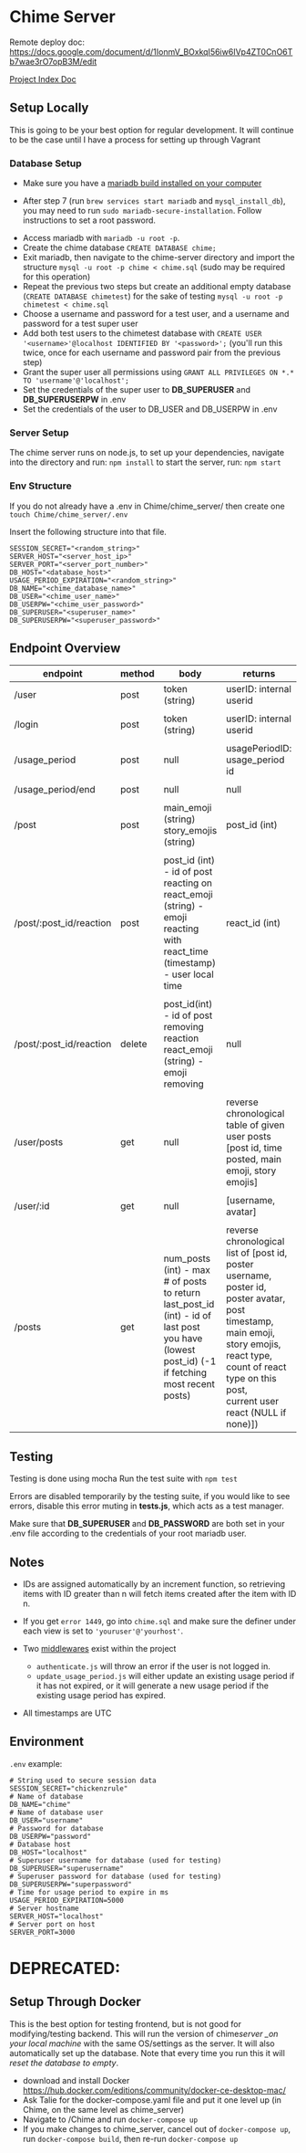# Chime Server

Remote deploy doc: https://docs.google.com/document/d/1IonmV_BOxkqI56iw6IVp4ZT0CnO6Tb7wae3rO7opB3M/edit

[Project Index Doc](https://docs.google.com/document/d/1WC8eKnYijWmRO7eOeEbbEBjopqHpNJqIbNR4QR5AiE0/edit?usp=sharing)

## Setup Locally

This is going to be your best option for regular development. It will continue to be the case until I have a process for setting up through Vagrant

### Database Setup

-   Make sure you have a [mariadb build installed on your computer](https://mariadb.com/resources/blog/installing-mariadb-10-1-16-on-mac-os-x-with-homebrew/)

*   After step 7 (run `brew services start mariadb` and `mysql_install_db`), you may need to run `sudo mariadb-secure-installation`. Follow instructions to set a root password.

-   Access mariadb with `mariadb -u root -p`.
-   Create the chime database `CREATE DATABASE chime;`
-   Exit mariadb, then navigate to the chime-server directory and import the structure `mysql -u root -p chime < chime.sql` (sudo may be required for this operation)
-   Repeat the previous two steps but create an additional empty database (`CREATE DATABASE chimetest`) for the sake of testing `mysql -u root -p chimetest < chime.sql`
-   Choose a username and password for a test user, and a username and password for a test super user
-   Add both test users to the chimetest database with `CREATE USER '<username>'@localhost IDENTIFIED BY '<password>';` (you'll run this twice, once for each username and password pair from the previous step)
-   Grant the super user all permissions using `GRANT ALL PRIVILEGES ON *.* TO 'username'@'localhost';`
-   Set the credentials of the super user to **DB_SUPERUSER** and **DB_SUPERUSERPW** in .env
-   Set the credentials of the user to DB_USER and DB_USERPW in .env

### Server Setup

The chime server runs on node.js, to set up your dependencies, navigate into the directory and run: `npm install`
to start the server, run: `npm start`

### Env Structure

If you do not already have a .env in Chime/chime_server/ then create one `touch Chime/chime_server/.env`

Insert the following structure into that file.

```
SESSION_SECRET="<random_string>"
SERVER_HOST="<server_host_ip>"
SERVER_PORT="<server_port_number>"
DB_HOST="<database_host>"
USAGE_PERIOD_EXPIRATION="<random_string>"
DB_NAME="<chime_database_name>"
DB_USER="<chime_user_name>"
DB_USERPW="<chime_user_password>"
DB_SUPERUSER="<superuser_name>"
DB_SUPERUSERPW="<superuser_password>"
```

## Endpoint Overview

| endpoint                | method | body                                                                                                                                            | returns                                                                                                                                                                                                              |
| ----------------------- | ------ | ----------------------------------------------------------------------------------------------------------------------------------------------- | -------------------------------------------------------------------------------------------------------------------------------------------------------------------------------------------------------------------- |
| /user                   | post   | token (string)                                                                                                                                  | userID: internal userid                                                                                                                                                                                              |
|                         |        |                                                                                                                                                 |
| /login                  | post   | token (string)                                                                                                                                  | userID: internal userid                                                                                                                                                                                              |
|                         |        |                                                                                                                                                 |
| /usage_period           | post   | null                                                                                                                                            | usagePeriodID: usage_period id                                                                                                                                                                                       |
|                         |        |                                                                                                                                                 |
| /usage_period/end       | post   | null                                                                                                                                            | null                                                                                                                                                                                                                 |
|                         |        |                                                                                                                                                 |
| /post                   | post   | main_emoji (string)<br>story_emojis (string)                                                                                                    | post_id (int)                                                                                                                                                                                                        |
|                         |        |                                                                                                                                                 |
| /post/:post_id/reaction | post   | post_id (int) - id of post reacting on<br>react_emoji (string) - emoji reacting with<br>react_time (timestamp) - user local time                | react_id (int)                                                                                                                                                                                                       |
|                         |        |                                                                                                                                                 |
| /post/:post_id/reaction | delete | post_id(int) - id of post removing reaction<br>react_emoji (string) - emoji removing                                                            | null                                                                                                                                                                                                                 |
|                         |        |                                                                                                                                                 |
| /user/posts             | get    | null                                                                                                                                            | reverse chronological table of given user posts<br>[post id, time posted, main emoji, story emojis]                                                                                                                  |
|                         |        |                                                                                                                                                 |
| /user/:id               | get    | null                                                                                                                                            | [username, avatar]                                                                                                                                                                                                   |
|                         |        |                                                                                                                                                 |
| /posts                  | get    | num_posts (int) - max # of posts to return<br>last_post_id (int) - id of last post you have (lowest post_id) (-1 if fetching most recent posts) | reverse chronological list of [post id, poster username, poster id, poster avatar, post timestamp, main emoji,<br>story emojis, react type, count of react type on this post,<br>current user react (NULL if none)]) |

## Testing

Testing is done using mocha
Run the test suite with `npm test`

Errors are disabled temporarily by the testing suite, if you would like to see errors, disable this error muting in **tests.js**, which acts as a test manager.

Make sure that **DB_SUPERUSER** and **DB_PASSWORD** are both set in your .env file according to the credentials of your root mariadb user.

## Notes

-   IDs are assigned automatically by an increment function, so retrieving items with ID greater than n will fetch items created after the item with ID n.

-   If you get `error 1449`, go into `chime.sql` and make sure the definer under each view is set to `'youruser'@'yourhost'`.

-   Two [middlewares](https://expressjs.com/en/guide/using-middleware.html) exist within the project

    -   `authenticate.js` will throw an error if the user is not logged in.
    -   `update_usage_period.js` will either update an existing usage period if it has not expired, or it will generate
        a new usage period if the existing usage period has expired.

-   All timestamps are UTC

## Environment

`.env` example:

```
# String used to secure session data
SESSION_SECRET="chickenzrule"
# Name of database
DB_NAME="chime"
# Name of database user
DB_USER="username"
# Password for database
DB_USERPW="password"
# Database host
DB_HOST="localhost"
# Superuser username for database (used for testing)
DB_SUPERUSER="superusername"
# Superuser password for database (used for testing)
DB_SUPERUSERPW="superpassword"
# Time for usage period to expire in ms
USAGE_PERIOD_EXPIRATION=5000
# Server hostname
SERVER_HOST="localhost"
# Server port on host
SERVER_PORT=3000
```

# DEPRECATED:

## Setup Through Docker

This is the best option for testing frontend, but is not good for modifying/testing backend. This will run the version of chime*server \_on your local machine* with the same OS/settings as the server. It will also automatically set up the database. Note that every time you run this it will _reset the database to empty_.

-   download and install Docker https://hub.docker.com/editions/community/docker-ce-desktop-mac/
-   Ask Talie for the docker-compose.yaml file and put it one level up (in Chime, on the same level as chime_server)
-   Navigate to /Chime and run `docker-compose up`
-   If you make changes to chime_server, cancel out of `docker-compose up`, run `docker-compose build`, then re-run `docker-compose up`
